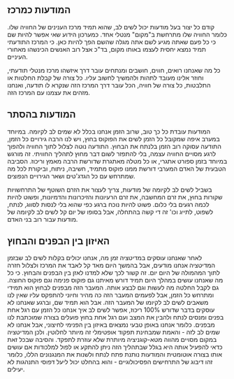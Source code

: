 ## המודעות כמרכז

קודם כל יצור בעל מודעות יכול לשים לב, שהוא תמיד מרכז הענינים של החוויה שלו. כלומר
החוויה שלו מתרחשת ב"מקום" מנטלי אחד. כמערכון הידוע שאי אפשר להיות שם כי כל פעם שאתה 
מגיע לשם אתה מגלה שהשם הפך להיות כאן. כי המרכז התודעתי תמיד נמצא יחסית לעצמו באותו מקום, בד"כ
אצל רוב האנשים הכינשהו מאחורי העיניים. 

כל מה שאנחנו רואים, חווים, חושבים ומנתחים עובר דרך איזשהו מרכז מנטלי תודעתי, וחוזר אלינו מעובד לתהות
ולהמשיך לחשוב עליו. כל צורה של קבלת החלטות או התלבטות, כל צורה של חוויה, הכל עובר דרך 
המרכז הזה שנקרא לו תודעה, ואנחנו מזהים את עצמנו עם המרכז הזה. 

## המודעות בהסתר

המודעות עובדת כל כך טוב, שרוב הזמן אנחנו בכלל לא שמים לב לקיומה. במיוחד במערב איפה שמקובל כל הזמן
לשים את הפוקוס בחוץ, ויש לנו הרבה גירויים כל הזמן, התודעה עסוקה רוב הזמן בלנתח את הבחוץ. התודעה נוטה 
לצלול לתוך החוויה ולהפוך לרגע מסויים החוויה עצמה, בלי להתפזר לשום דבר מחוץ לתהליך החוויתי. זה מורגש
במיוחד בזמן ספורט אתגרי, או כל מטלה מאתגרת שדורשת הרבה מאמץ וריכוז. הסביבה הטבעית של האדם המערבי
דורשת ממנו פוקוס מתמיד, חשיבה, ניתוח, וביקורת לכל מה שמתרחש עם כל הגדג'טים ושאר הגירויים הנפוצים. 

בשביל לשים לב לקיומה של מודעות, צריך לעצור את הזרם השוטף של התרחשויות שקורות בחוץ, את זרם המחשבה, 
את זרם הרעיונות והזיכרונות והדמיונות, ופשוט להיות לכמה רגעים בלי כלום. פשוט להיות נוכח ברגע כפי שהוא
בלי לנסות לסווג, לנתח, לשפוט, לתייג וכו' זה די קשה בהתחלה, אבל בסופו של יום קל לשים לב לקיומה של מודעות
עבור רוב בני האדם. 

## האיזון בין הבפנים והבחוץ

לאחר שאנחנו עוסקים במדיטציה זמן מה, אנחנו יכולים בקלות לשים לב שבזמן המדיטציה אנחנו מודעים, אבל 
בהמשך היום מאד קל לאבד את המרכז ולצלול חזרה לתוך המהמולה של היום יום. זה קשור לכך שלא למדנו
לאזן בין הבפנים והבחוץ. כי כל מה שאנחנו עושים במהלך היום תמיד דורש מאיתנו גם פוקוס פנימה
וגם פוקוס החוצה. גם לקבל החלטה  מה לעשות וגם לבצע אותה. המעבר הזה מבפנים לבחוץ הוא תמידי ומתרחש
כל הזמן, אבל לפעמים המעבר הזה כה מהיר וחיוני להתפקס עליו שאין לנו משאבים לשים לב לקיומו של המעבר הזה. 
אבל הוא תמיד שם, וברגע שאנחנו לא עוסקים בדבר שדורש 100% ריכוז, אפשר לשים לב איך אנחנו כל הזמן עם 
רגל אחת בפנים ומנסים לנתח ולהבין את המצב ועם רגל אחת בחוץ פועלים בצורה שמוכתבת לנו מבפנים. כלומר 
אנחנו באופן טבעי נמצאים באיזון בין הפנימי לחיצוני, אבל אנחנו לא שמים לב לזה - והאמת שמבחינת תפקוד אופטימלי
זה מיותר לחלוטין. ולכן המדיטציה במקום מסויים מהווה מטא-קוגניציה מיותרת שלא עוזרת לתפקד. והסיבה שבכל זאת כדאי
להפעיל אותה היא בגלל שבתהליך הזה ניתן להתקע או לפול למלכודות אם עושים אותו בצורה אוטומטית והמודעות נותנת
פתח לנתח ולשנות את המנגנונים הללו, כלומר זהו דיבוג של התרחישים הפסיכולוגיים - והוא בהחלט יכול ליעל דפוסי
התנהגות לא יעילים. 

